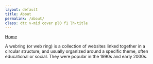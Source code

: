 ```yaml
---
layout: default
title: About
permalink: /about/
class: dtc v-mid cover pl0 f1 lh-title
---
```


<a class='f2 link dim br4 bw2 ba ph5 pv3 mb2 dib white' href='/' title="return home">Home</a>

A webring (or web ring) is a collection of websites linked together in a circular structure, and usually organized around a specific theme, often educational or social. They were popular in the 1990s and early 2000s.
